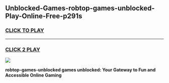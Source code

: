 
## Unblocked-Games-robtop-games-unblocked-Play-Online-Free-p291s
<h3>
<a href="https://premium76.site?title=robtop-games-unblocked&ref=26A">CLICK TO PLAY</a></h3>
<hr>

<h3>
<a href="https://premium76.site?title=robtop-games-unblocked&ref=26A">CLICK 2 PLAY</a>
  
</h3>

<a href="https://premium76.site?title=robtop-games-unblocked&ref=26A"><img src="https://clearcache.store/games.png"></a>


**robtop-games-unblocked games unblocked: Your Gateway to Fun and Accessible Online Gaming**
